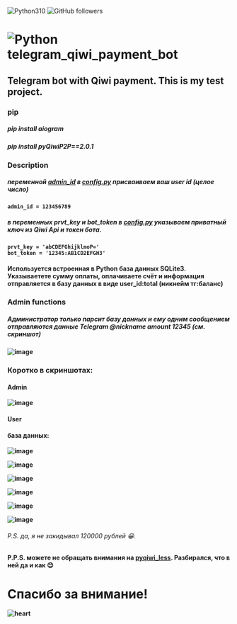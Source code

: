 ![Python310](https://img.shields.io/badge/python-3.10-green) <img alt="GitHub followers" src="https://img.shields.io/github/followers/gest0rbn?color=violet&style=plastic">

# ![Python](https://img.shields.io/badge/python-3670A0?style=for-the-badge&logo=python&logoColor=ffdd54 'Родной') telegram_qiwi_payment_bot

Telegram bot with Qiwi payment. This is my test project.
--------------------------
### <b>pip<b>
##### pip install aiogram
##### pip install pyQiwiP2P==2.0.1

### <b>Description<b>
##### переменной [admin_id](]https://github.com/gest0rbn/telegram_qiwi_payment_bot/blob/main/config.py#:~:text=%2712345%3AAB1CD2EFGH3%27-,admin_id) в [config.py](https://github.com/gest0rbn/telegram_qiwi_payment_bot/blob/main/config.py) присваиваем ваш user id (целое число)
    admin_id = 123456789
##### в переменных <b>prvt_key<b> и <b>bot_token<b> в [config.py](https://github.com/gest0rbn/telegram_qiwi_payment_bot/blob/main/config.py) указываем приватный ключ из Qiwi Api и токен бота.
    prvt_key = 'abCDEFGhijklmoP='
    bot_token = '12345:AB1CD2EFGH3'

#### Используется встроенная в Python база данных SQLite3. Указываетете сумму оплаты, оплачиваете счёт и информация отправляется в базу данных в виде user_id:total (никнейм тг:баланс)

### Admin functions
##### Администратор только парсит базу данных и ему одним сообщением отправляются данные Telegram @nickname amount 12345 (см. скриншот)
![image](https://user-images.githubusercontent.com/66784042/178778128-f2e85e53-5cc1-42ca-bc29-504aaa6f952d.png)
    
### Коротко в скриншотах:
#### Admin
![image](https://user-images.githubusercontent.com/66784042/178778565-e3f6589a-57ed-4cee-9f35-1e565e76d19a.png)
#### User
#### база данных:
![image](https://user-images.githubusercontent.com/66784042/178785460-e0f9e528-8413-40b3-bd85-624be4d158ab.png)

![image](https://user-images.githubusercontent.com/66784042/178778463-e8408bce-5183-4150-b155-c76325875516.png)

![image](https://user-images.githubusercontent.com/66784042/178778490-d375261e-0e6c-40b3-8004-6fc9e2e4806b.png)

![image](https://user-images.githubusercontent.com/66784042/178778749-a39df357-f1bb-49a6-91ea-89f883b00493.png)

![image](https://user-images.githubusercontent.com/66784042/178778855-f1126844-cb3a-4f49-922e-92ffb22fbbe5.png)

![image](https://user-images.githubusercontent.com/66784042/178778996-c38fed07-e572-4476-b23f-50223626c68a.png)
###### P.S. да, я не закидывал 120000 рублей :grin:.

#### P.P.S. можете не обращать внимания на [pyqiwi_less](https://github.com/gest0rbn/telegram_qiwi_payment_bot/blob/main/pyqiwi_less.py). Разбирался, что в ней да и как :blush:

# Спасибо за внимание! 
![heart](https://media1.giphy.com/media/jUKyEtnRx3OZQmQb2Q/giphy.gif?cid=6c09b952nxrtz7dsdw1y0lm418tip2kv83jlp5txzqelw9xt&rid=giphy.gif&ct=s)
